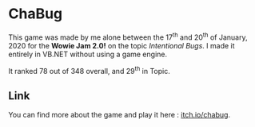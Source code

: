 # ChaBug
This game was made by me alone between the 17<sup>th</sup> and 20<sup>th</sup> of January, 2020 for the **Wowie Jam 2.0!** on the topic *Intentional Bugs*. I made it entirely in VB.NET without using a game engine.

It ranked 78 out of 348 overall, and 29<sup>th</sup> in Topic.

## Link
You can find more about the game and play it here : [itch.io/chabug](https://charon25.itch.io/chabug).